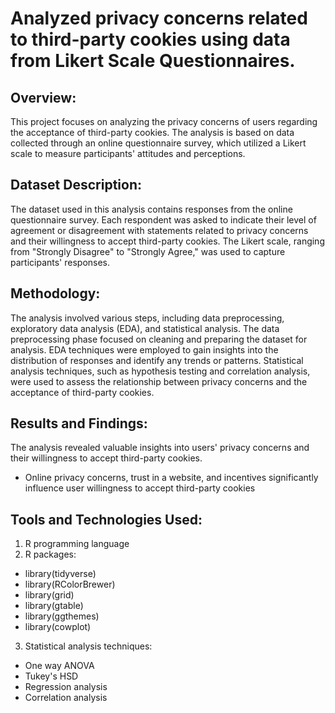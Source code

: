 # Analyzed privacy concerns related to third-party cookies using data from Likert Scale Questionnaires.

## Overview:
This project focuses on analyzing the privacy concerns of users regarding the acceptance of third-party cookies. The analysis is based on data collected through an online questionnaire survey, which utilized a Likert scale to measure participants' attitudes and perceptions.

## Dataset Description:
The dataset used in this analysis contains responses from the online questionnaire survey. Each respondent was asked to indicate their level of agreement or disagreement with statements related to privacy concerns and their willingness to accept third-party cookies. The Likert scale, ranging from "Strongly Disagree" to "Strongly Agree," was used to capture participants' responses.

## Methodology:
The analysis involved various steps, including data preprocessing, exploratory data analysis (EDA), and statistical analysis. The data preprocessing phase focused on cleaning and preparing the dataset for analysis. EDA techniques were employed to gain insights into the distribution of responses and identify any trends or patterns. Statistical analysis techniques, such as hypothesis testing and correlation analysis, were used to assess the relationship between privacy concerns and the acceptance of third-party cookies.

## Results and Findings:
The analysis revealed valuable insights into users' privacy concerns and their willingness to accept third-party cookies. 
* Online privacy concerns, trust in a website, and incentives significantly influence user willingness to accept third-party cookies

## Tools and Technologies Used:
1. R programming language
2. R packages: 
* library(tidyverse)
* library(RColorBrewer)
* library(grid)
* library(gtable)
* library(ggthemes)
* library(cowplot)
3. Statistical analysis techniques: 
* One way ANOVA
* Tukey's HSD
* Regression analysis
* Correlation analysis

